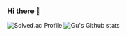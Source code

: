 ### Hi there 👋

![Solved.ac Profile](http://mazassumnida.wtf/api/v2/generate_badge?boj=99sphere)
![Gu's Github stats](https://github-readme-stats.vercel.app/api?username=99sphere&show_icons=true&theme=radical)

<!--
**99sphere/99sphere** is a ✨ _special_ ✨ repository because its `README.md` (this file) appears on your GitHub profile.

Here are some ideas to get you started:

- 🔭 I’m currently working on ...
- 🌱 I’m currently learning ...
- 👯 I’m looking to collaborate on ...
- 🤔 I’m looking for help with ...
- 💬 Ask me about ...
- 📫 How to reach me: ...
- 😄 Pronouns: ...
- ⚡ Fun fact: ...
-->
